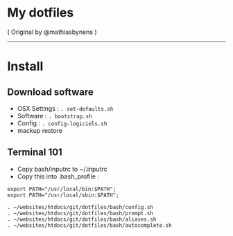 My dotfiles
========
( Original by @mathiasbynens )

---

# Install

## Download software

- OSX Settings : `. set-defaults.sh`
- Software : `. bootstrap.sh`
- Config : `. config-logiciels.sh`
- mackup restore

## Terminal 101

- Copy bash/inputrc to ~/.inputrc
- Copy this into .bash_profile :

```
export PATH="/usr/local/bin:$PATH";
export PATH="/usr/local/sbin:$PATH";

. ~/websites/htdocs/git/dotfiles/bash/config.sh
. ~/websites/htdocs/git/dotfiles/bash/prompt.sh
. ~/websites/htdocs/git/dotfiles/bash/aliases.sh
. ~/websites/htdocs/git/dotfiles/bash/autocomplete.sh
```
